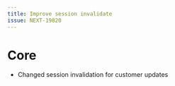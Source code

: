 ```yaml
---
title: Improve session invalidate
issue: NEXT-19820
---
```

# Core
* Changed session invalidation for customer updates
